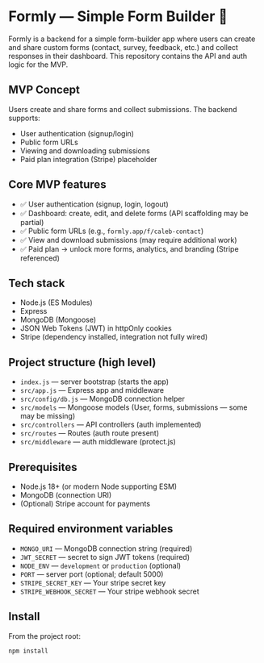 # Formly — Simple Form Builder 🚀

Formly is a backend for a simple form-builder app where users can create and share custom forms (contact, survey, feedback, etc.) and collect responses in their dashboard. This repository contains the API and auth logic for the MVP.


## MVP Concept
Users create and share forms and collect submissions. The backend supports:
- User authentication (signup/login)
- Public form URLs
- Viewing and downloading submissions
- Paid plan integration (Stripe) placeholder

## Core MVP features
- ✅ User authentication (signup, login, logout)
- ✅ Dashboard: create, edit, and delete forms (API scaffolding may be partial)
- ✅ Public form URLs (e.g., `formly.app/f/caleb-contact`)
- ✅ View and download submissions (may require additional work)
- ✅ Paid plan → unlock more forms, analytics, and branding (Stripe referenced)

## Tech stack
- Node.js (ES Modules)
- Express
- MongoDB (Mongoose)
- JSON Web Tokens (JWT) in httpOnly cookies
- Stripe (dependency installed, integration not fully wired)

## Project structure (high level)
- `index.js` — server bootstrap (starts the app)
- `src/app.js` — Express app and middleware
- `src/config/db.js` — MongoDB connection helper
- `src/models` — Mongoose models (User, forms, submissions — some may be missing)
- `src/controllers` — API controllers (auth implemented)
- `src/routes` — Routes (auth route present)
- `src/middleware` — auth middleware (protect.js)

## Prerequisites
- Node.js 18+ (or modern Node supporting ESM)
- MongoDB (connection URI)
- (Optional) Stripe account for payments

## Required environment variables
- `MONGO_URI` — MongoDB connection string (required)
- `JWT_SECRET` — secret to sign JWT tokens (required)
- `NODE_ENV` — `development` or `production` (optional)
- `PORT` — server port (optional; default 5000)
- `STRIPE_SECRET_KEY` — Your stripe secret key
- `STRIPE_WEBHOOK_SECRET` — Your stripe webhook secret

## Install
From the project root:

```powershell
npm install